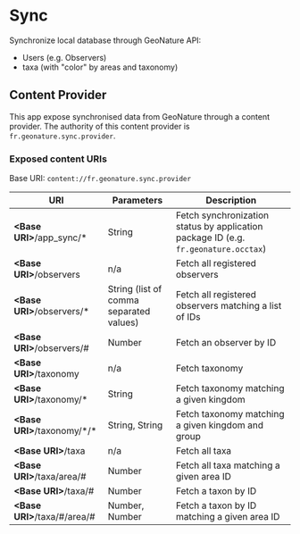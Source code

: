 # Sync

Synchronize local database through GeoNature API:

- Users (e.g. Observers)
- taxa (with "color" by areas and taxonomy)

## Content Provider

This app expose synchronised data from GeoNature through a content provider.
The authority of this content provider is `fr.geonature.sync.provider`.

### Exposed content URIs

Base URI: `content://fr.geonature.sync.provider`

| URI                             | Parameters                              | Description                                                                         |
| ------------------------------- | --------------------------------------- | ----------------------------------------------------------------------------------- |
| **\<Base URI\>**/app_sync/\*    | String                                  | Fetch synchronization status by application package ID (e.g. `fr.geonature.occtax`) |
| **\<Base URI\>**/observers      | n/a                                     | Fetch all registered observers                                                      |
| **\<Base URI\>**/observers/\*   | String (list of comma separated values) | Fetch all registered observers matching a list of IDs                               |
| **\<Base URI\>**/observers/#    | Number                                  | Fetch an observer by ID                                                             |
| **\<Base URI\>**/taxonomy       | n/a                                     | Fetch taxonomy                                                                      |
| **\<Base URI\>**/taxonomy/\*    | String                                  | Fetch taxonomy matching a given kingdom                                             |
| **\<Base URI\>**/taxonomy/\*/\* | String, String                          | Fetch taxonomy matching a given kingdom and group                                   |
| **\<Base URI\>**/taxa           | n/a                                     | Fetch all taxa                                                                      |
| **\<Base URI\>**/taxa/area/#    | Number                                  | Fetch all taxa matching a given area ID                                             |
| **\<Base URI\>**/taxa/#         | Number                                  | Fetch a taxon by ID                                                                 |
| **\<Base URI\>**/taxa/#/area/#  | Number, Number                          | Fetch a taxon by ID matching a given area ID                                        |
